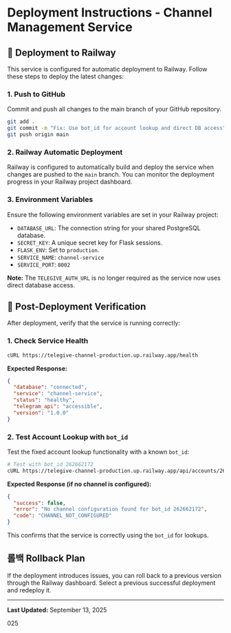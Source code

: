 # Deployment Instructions - Channel Management Service

## 🚀 **Deployment to Railway**

This service is configured for automatic deployment to Railway. Follow these steps to deploy the latest changes:

### **1. Push to GitHub**

Commit and push all changes to the main branch of your GitHub repository.

```bash
git add .
git commit -m "Fix: Use bot_id for account lookup and direct DB access"
git push origin main
```

### **2. Railway Automatic Deployment**

Railway is configured to automatically build and deploy the service when changes are pushed to the `main` branch. You can monitor the deployment progress in your Railway project dashboard.

### **3. Environment Variables**

Ensure the following environment variables are set in your Railway project:

- `DATABASE_URL`: The connection string for your shared PostgreSQL database.
- `SECRET_KEY`: A unique secret key for Flask sessions.
- `FLASK_ENV`: Set to `production`.
- `SERVICE_NAME`: `channel-service`
- `SERVICE_PORT`: `8002`

**Note:** The `TELEGIVE_AUTH_URL` is no longer required as the service now uses direct database access.

## 🧪 **Post-Deployment Verification**

After deployment, verify that the service is running correctly:

### **1. Check Service Health**

```bash
cURL https://telegive-channel-production.up.railway.app/health
```

**Expected Response:**
```json
{
  "database": "connected",
  "service": "channel-service",
  "status": "healthy",
  "telegram_api": "accessible",
  "version": "1.0.0"
}
```

### **2. Test Account Lookup with `bot_id`**

Test the fixed account lookup functionality with a known `bot_id`:

```bash
# Test with bot_id 262662172
cURL https://telegive-channel-production.up.railway.app/api/accounts/262662172/channel
```

**Expected Response (if no channel is configured):**
```json
{
  "success": false,
  "error": "No channel configuration found for bot_id 262662172",
  "code": "CHANNEL_NOT_CONFIGURED"
}
```

This confirms that the service is correctly using the `bot_id` for lookups.

## 롤백 **Rollback Plan**

If the deployment introduces issues, you can roll back to a previous version through the Railway dashboard. Select a previous successful deployment and redeploy it.

---

**Last Updated:** September 13, 2025

025

